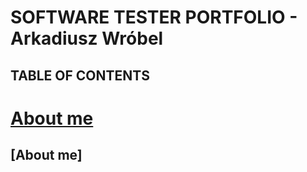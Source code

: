 # **SOFTWARE TESTER PORTFOLIO - Arkadiusz Wróbel**

## TABLE OF CONTENTS

<!---
ArkadiuszWrobel/ArkadiuszWrobel is a ✨ special ✨ repository because its `README.md` (this file) appears on your GitHub profile.
You can click the Preview link to take a look at your changes.
--->

# [About me](#about-me)

## [About me] 


